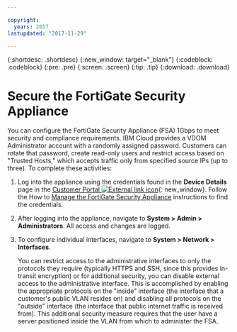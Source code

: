 ```yaml
---

copyright:
  years: 2017
lastupdated: "2017-11-29"

---
```


{:shortdesc: .shortdesc}
{:new_window: target="_blank"}
{:codeblock: .codeblock}
{:pre: .pre}
{:screen: .screen}
{:tip: .tip}
{:download: .download}

# Secure the FortiGate Security Appliance

You can configure the FortiGate Security Appliance (FSA) 1Gbps to meet security and compliance requirements. IBM Cloud provides a VDOM Administrator account with a randomly assigned password. Customers can rotate that password, create read-only users and restrict access based on "Trusted Hosts," which accepts traffic only from specified source IPs (up to three). To complete these activities:

1. Log into the appliance using the credentials found in the **Device Details** page in the [Customer Portal ![External link icon](../../icons/launch-glyph.svg "External link icon")](https://control.softlayer.com/){: new_window}. Follow the How to [Manage the FortiGate Security Appliance](managing-fsa.html) instructions to find the credentials.
2. After logging into the appliance, navigate to **System > Admin > Administrators**. All access and changes are logged.
3. To configure individual interfaces, navigate to **System > Network > Interfaces**.

    You can restrict access to the administrative interfaces to only the protocols they require (typically HTTPS and SSH, since this provides in-transit encryption) or for additional security, you can disable external access to the administrative interface. This is accomplished by enabling the appropriate protocols on the "inside" interface (the interface that a customer's public VLAN resides on) and disabling all protocols on the "outside" interface (the interface that public internet traffic is received from). This additional security measure requires that the user have a server positioned inside the VLAN from which to administer the FSA. 